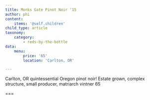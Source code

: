 ```yaml
---
title: Monks Gate Pinot Noir ‘15
author: phi
content:
    items: '@self.children'
child_type: article
taxonomy:
    category:
        - reds-by-the-bottle
data:
    menu:
        price: '65'
        location: 'Carlton, OR'

---
```


<span class="loc">Carlton, OR</span>
quintessential Oregon pinot noir!
Estate grown,
complex structure,
small producer,
matriarch vintner
<span class="price">65</span>

===

